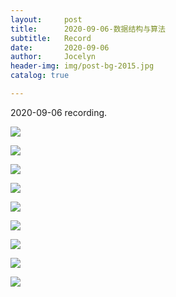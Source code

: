 ```yaml
---
layout:     post
title:      2020-09-06-数据结构与算法
subtitle:   Record
date:       2020-09-06
author:     Jocelyn
header-img: img/post-bg-2015.jpg
catalog: true

---
```


2020-09-06 recording.

![](https://tva1.sinaimg.cn/large/007S8ZIlly1gihadx5ytrj30u012t154.jpg)

![](https://tva1.sinaimg.cn/large/007S8ZIlly1gihadu7xsmj30u012tdq6.jpg)

![](https://tva1.sinaimg.cn/large/007S8ZIlly1gihadsa8u7j30u012t11e.jpg)

![](https://tva1.sinaimg.cn/large/007S8ZIlly1gihadr04ryj30u012twlo.jpg)

![](https://tva1.sinaimg.cn/large/007S8ZIlly1gihadps9q2j30u012t4b1.jpg)

![](https://tva1.sinaimg.cn/large/007S8ZIlly1gihadn7flsj30u012talr.jpg)

![](https://tva1.sinaimg.cn/large/007S8ZIlly1gihadlcpqzj30u012t107.jpg)

![](https://tva1.sinaimg.cn/large/007S8ZIlly1gihaditbs9j30u012tgu6.jpg)

![](https://tva1.sinaimg.cn/large/007S8ZIlly1gihadh37xwj30u012tdnb.jpg)